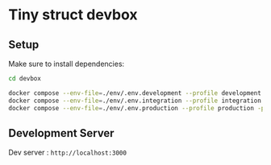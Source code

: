 # Tiny struct devbox

## Setup

Make sure to install dependencies:

```bash
cd devbox

docker compose --env-file=./env/.env.development --profile development -p dev up -d --build
docker compose --env-file=./env/.env.integration --profile integration -p int up -d --build
docker compose --env-file=./env/.env.production --profile production -p prod up -d --build
```

## Development Server

Dev server : `http://localhost:3000`
